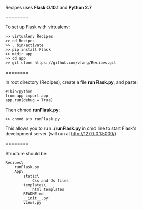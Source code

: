 Recipes uses **Flask 0.10.1** and **Python 2.7**

========

To set up Flask with virtualenv:
```
>> virtualenv Recipes
>> cd Recipes
>> . bin/activate
>> pip install Flask
>> mkdir app
>> cd app
>> git clone https://github.com/vfang/Recipes.git
```
========

In root directory (Recipes), create a file **runFlask.py**, and paste:

```
#!bin/python
from app import app
app.run(debug = True)
```

Then chmod <b>runFlask.py</b>:
```
>> chmod a+x runFlask.py
```

This allows you to run **./runFlask.py** in cmd line to start Flask's development server (will run at http://127.0.0.1:5000/)


========

Structure should be: 
```
Recipes\
	runFlask.py
	App\
		static\
			Css and Js files
		templates\
			html templates
		README.md
		__init__.py
		views.py
```
